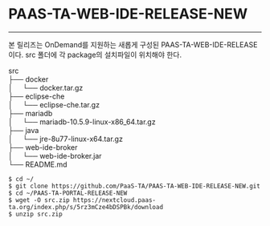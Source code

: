 # PAAS-TA-WEB-IDE-RELEASE-NEW

---
본 릴리즈는 OnDemand를 지원하는 새롭게 구성된 PAAS-TA-WEB-IDE-RELEASE이다.
src 폴더에 각 package의 설치파일이 위치해야 한다.

src <br>
├── docker <br>
│     └── docker.tar.gz <br>
├── eclipse-che <br>
│     └── eclipse-che.tar.gz <br>
├── mariadb <br>
│     └── mariadb-10.5.9-linux-x86_64.tar.gz <br>
├── java <br>
│     └── jre-8u77-linux-x64.tar.gz <br>
├── web-ide-broker <br>
│     └── web-ide-broker.jar <br>
└── README.md <br>


```
$ cd ~/
$ git clone https://github.com/PaaS-TA/PAAS-TA-WEB-IDE-RELEASE-NEW.git
$ cd ~/PAAS-TA-PORTAL-RELEASE-NEW
$ wget -O src.zip https://nextcloud.paas-ta.org/index.php/s/5rz3mCze4bDSPBk/download
$ unzip src.zip
```
